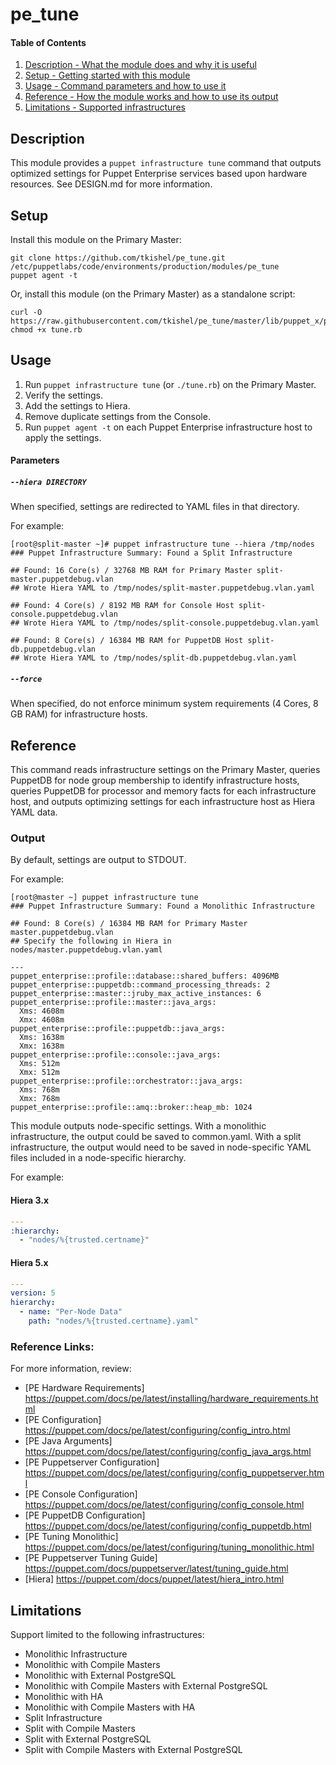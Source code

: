 # pe_tune

#### Table of Contents

1. [Description - What the module does and why it is useful](#module-description)
1. [Setup - Getting started with this module](#setup)
1. [Usage - Command parameters and how to use it](#usage)
1. [Reference - How the module works and how to use its output](#reference)
1. [Limitations - Supported infrastructures](#limitations)

## Description

This module provides a `puppet infrastructure tune` command that outputs optimized settings for Puppet Enterprise services based upon hardware resources. See DESIGN.md for more information.

## Setup

Install this module on the Primary Master:

```shell
git clone https://github.com/tkishel/pe_tune.git /etc/puppetlabs/code/environments/production/modules/pe_tune
puppet agent -t
```

Or, install this module (on the Primary Master) as a standalone script:

```shell
curl -O https://raw.githubusercontent.com/tkishel/pe_tune/master/lib/puppet_x/puppetlabs/tune.rb
chmod +x tune.rb
```

## Usage

1. Run `puppet infrastructure tune` (or `./tune.rb`) on the Primary Master.
1. Verify the settings.
1. Add the settings to Hiera.
1. Remove duplicate settings from the Console.
1. Run `puppet agent -t` on each Puppet Enterprise infrastructure host to apply the settings.

#### Parameters

##### `--hiera DIRECTORY`

When specified, settings are redirected to YAML files in that directory.

For example:

```
[root@split-master ~]# puppet infrastructure tune --hiera /tmp/nodes
### Puppet Infrastructure Summary: Found a Split Infrastructure

## Found: 16 Core(s) / 32768 MB RAM for Primary Master split-master.puppetdebug.vlan
## Wrote Hiera YAML to /tmp/nodes/split-master.puppetdebug.vlan.yaml

## Found: 4 Core(s) / 8192 MB RAM for Console Host split-console.puppetdebug.vlan
## Wrote Hiera YAML to /tmp/nodes/split-console.puppetdebug.vlan.yaml

## Found: 8 Core(s) / 16384 MB RAM for PuppetDB Host split-db.puppetdebug.vlan
## Wrote Hiera YAML to /tmp/nodes/split-db.puppetdebug.vlan.yaml
```

##### `--force`

When specified, do not enforce minimum system requirements (4 Cores, 8 GB RAM) for infrastructure hosts.

## Reference

This command reads infrastructure settings on the Primary Master, queries PuppetDB for node group membership to identify infrastructure hosts, queries PuppetDB for processor and memory facts for each infrastructure host, and outputs optimizing settings for each infrastructure host as Hiera YAML data.

### Output

By default, settings are output to STDOUT.

For example:

```shell
[root@master ~] puppet infrastructure tune
### Puppet Infrastructure Summary: Found a Monolithic Infrastructure

## Found: 8 Core(s) / 16384 MB RAM for Primary Master master.puppetdebug.vlan
## Specify the following in Hiera in nodes/master.puppetdebug.vlan.yaml

---
puppet_enterprise::profile::database::shared_buffers: 4096MB
puppet_enterprise::puppetdb::command_processing_threads: 2
puppet_enterprise::master::jruby_max_active_instances: 6
puppet_enterprise::profile::master::java_args:
  Xms: 4608m
  Xmx: 4608m
puppet_enterprise::profile::puppetdb::java_args:
  Xms: 1638m
  Xmx: 1638m
puppet_enterprise::profile::console::java_args:
  Xms: 512m
  Xmx: 512m
puppet_enterprise::profile::orchestrator::java_args:
  Xms: 768m
  Xmx: 768m
puppet_enterprise::profile::amq::broker::heap_mb: 1024
```

This module outputs node-specific settings. With a monolithic infrastructure, the output could be saved to common.yaml. With a split infrastructure, the output would need to be saved in node-specific YAML files included in a node-specific hierarchy.

For example:

#### Hiera 3.x

```yaml
---
:hierarchy:
  - "nodes/%{trusted.certname}"
```

#### Hiera 5.x

```yaml
---
version: 5
hierarchy:
  - name: "Per-Node Data"
    path: "nodes/%{trusted.certname}.yaml"
```

### Reference Links:

For more information, review:

* [PE Hardware Requirements] https://puppet.com/docs/pe/latest/installing/hardware_requirements.html
* [PE Configuration] https://puppet.com/docs/pe/latest/configuring/config_intro.html
* [PE Java Arguments] https://puppet.com/docs/pe/latest/configuring/config_java_args.html
* [PE Puppetserver Configuration] https://puppet.com/docs/pe/latest/configuring/config_puppetserver.html
* [PE Console Configuration] https://puppet.com/docs/pe/latest/configuring/config_console.html
* [PE PuppetDB Configuration] https://puppet.com/docs/pe/latest/configuring/config_puppetdb.html
* [PE Tuning Monolithic] https://puppet.com/docs/pe/latest/configuring/tuning_monolithic.html
* [PE Puppetserver Tuning Guide] https://puppet.com/docs/puppetserver/latest/tuning_guide.html
* [Hiera] https://puppet.com/docs/puppet/latest/hiera_intro.html

## Limitations

Support limited to the following infrastructures:

* Monolithic Infrastructure
* Monolithic with Compile Masters
* Monolithic with External PostgreSQL
* Monolithic with Compile Masters with External PostgreSQL
* Monolithic with HA
* Monolithic with Compile Masters with HA
* Split Infrastructure
* Split with Compile Masters
* Split with External PostgreSQL
* Split with Compile Masters with External PostgreSQL
